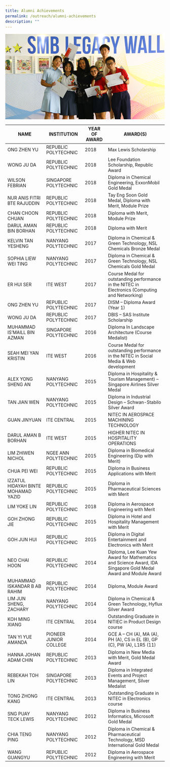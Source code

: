 ```yaml
---
title: Alumni Achievements
permalink: /outreach/alumni-achievements
description: ""
---
```

![](/images/Alumni-Page.png)

| **NAME** | **INSTITUTION** | **YEAR OF AWARD** | **AWARD(S)**|
| -------- | -------- | -------- | -------- |
| ONG ZHEN YU     | REPUBLIC POLYTECHNIC     | 2018     | Max Lewis Scholarship     |
| WONG JU DA	     | REPUBLIC POLYTECHNIC     | 2018     | Lee Foundation Scholarship, Republic Award     |
| WILSON FEBRIAN     | SINGAPORE POLYTECHNIC     | 2018     | Diploma in Chemical Engineering, ExxonMobil Gold Medal     |
| NUR ANIS FITRI BTE RAJUDDIN	     | REPUBLIC POLYTECHNIC     | 2018     | Tay Eng Soon Gold Medal, Diploma with Merit, Module Prize     |
| CHAN CHOON CHUAN     | REPUBLIC POLYTECHNIC     | 2018     | 	Diploma with Merit, Module Prize     |
| DARUL AMAN BIN BORHAN    | REPUBLIC POLYTECHNIC     | 2018     | Diploma with Merit |
| KELVIN TAN YESHENG    | NANYANG POLYTECHNIC	     | 2017    | Diploma in Chemical & Green Technology, NSL Chemicals Bronze Medal     |
| SOPHIA LIEW WEI TING     | NANYANG POLYTECHNIC	     | 2017     | 	Diploma in Chemical & Green Technology, NSL Chemicals Gold Medal|
| ER HUI SER	     | ITE WEST	     | 2017     | Course Medal for outstanding performance in the NITEC in Electronics (Computing and Networking)     |
| ONG ZHEN YU	    | REPUBLIC POLYTECHNIC     | 2017     | DISM – Diploma Award (Year 1)     |
| WONG JU DA	     | REPUBLIC POLYTECHNIC     | 2017     | DBIS – SAS Institute Scholarship     |
| MUHAMMAD IS’MAILL BIN AZMAN     | SINGAPORE POLYTECHNIC	     | 2016     | Diploma In Landscape Architecture (Course Medalist)    |
| SEAH MEI YAN KRISTIN     | ITE WEST	     | 2016     | Course Medal for outstanding performance in the NITEC in Social Media & Web development    |
| ALEX YONG SHENG AN     | NANYANG POLYTECHNIC     | 2015     | Diploma in Hospitality & Tourism Management) – Singapore Airlines Silver Medal     |
| TAN JIAN WEN	     | NANYANG POLYTECHNIC     | 2015     | Diploma in Industrial Design – Schwan-Stabilo Silver Award     |
| GUAN JINYUAN     | ITE CENTRAL	     | 2015     | NITEC IN AEROSPACE MACHINING TECHNOLOGY     |
| DARUL AMAN B BORHAN     | ITE WEST	     | 2015     | HIGHER NITEC IN HOSPITALITY OPERATIONS     |
| LIM ZHIWEN NICHOL	    | NGEE ANN POLYTECHNIC    | 2015     | Diploma in Biomedical Engineering  (Dip with Merit)    |
| CHUA PEI WEI	    | REPUBLIC POLYTECHNIC     | 2015     | Diploma in Business Applications with Merit    |
| IZZATUL HIDAYAH BINTE MOHAMAD YAZID    | REPUBLIC POLYTECHNIC     | 2015     | Diploma in Pharmaceutical Sciences with Merit     |
| LIM YOKE LIN	     | REPUBLIC POLYTECHNIC     | 2018     | Diploma in Aerospace Engineering with Merit     |
| GOH ZHONG JIE     | REPUBLIC POLYTECHNIC     | 2015     | Diploma in Hotel and Hospitality Management with Merit    |
| GOH JUN HUI	    | REPUBLIC POLYTECHNIC     | 2015     | Diploma in Digital Entertainment and Electronics with Merit     |
| NEO CHAI HOON     | REPUBLIC POLYTECHNIC     | 2014     | Diploma, Lee Kuan Yew Award for Mathematics and Science Award, IDA Singapore Gold Medal Award and Module Award     |
| MUHAMMAD ISKANDAR B AB RAHIM     | REPUBLIC POLYTECHNIC     | 2014     | Diploma, Module Award     |
| LIM JUN SHENG, ZACHARY     | NANYANG POLYTECHNIC	     | 2014     | Diploma in Chemical & Green Technology, Hyflux Silver Award     |
| KOH MING XIANG     | ITE CENTRAL	     | 2014     | Outstanding Graduate in NITIEC in Product Design course     |
| TAN YI YUE AMANDA     | PIONEER JUNIOR COLLEGE     | 2014     | GCE A – CH (A), MA (A), PH (A), CS in EL (B), GP (C), PW (A), L1R5 (11)    |
| HANNA JOHAN ADAM CHIN     | REPUBLIC POLYTECHNIC     | 2013     | Diploma in New Media with Merit, Gold Medal Award    |
| REBEKAH TOH LIN	     | SINGAPORE POLYTECHNIC     | 2013     | Diploma in Integrated Events and Project Management, Silver Medalist     |
| TONG ZHONG KANG     | ITE CENTRAL	     | 2013     | 	Outstanding Graduate in NITEC in Electronics course    |
| SNG PUAY TECK LEWIS     | NANYANG POLYTECHNIC     | 2012     | Diploma in Business Informatics, Microsoft Gold Medal     |
| CHIA TENG PING     | NANYANG POLYTECHNIC     | 2012     | Diploma in Chemical & Pharmaceutical Technology, MSD International Gold Medal     |
| WANG GUANGYU     | REPUBLIC POLYTECHNIC     | 2012     | Diploma in Aerospace Engineering with Merit    |